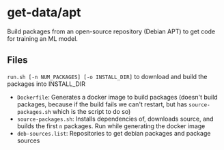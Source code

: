 # get-data/apt

Build packages from an open-source repository (Debian APT) to get code for training an ML model.

## Files

`run.sh [-n NUM_PACKAGES] [-o INSTALL_DIR]` to download and build the packages into INSTALL_DIR

- `Dockerfile`: Generates a docker image to build packages (doesn't build packages, because if the build fails we can't restart, but has `source-packages.sh` which is the script to do so)
- `source-packages.sh`: Installs dependencies of, downloads source, and builds the first `n` packages. Run while generating the docker image
- `deb-sources.list`: Repositories to get debian packages and package sources
